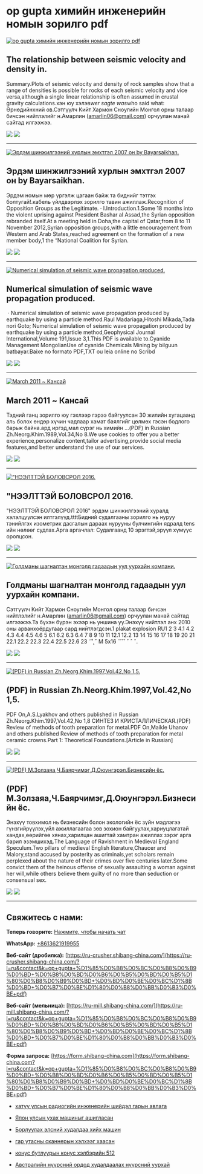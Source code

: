 # op gupta химийн инженерийн номын зорилго pdf

<a href="https://swt.shibang-china.com/?l=ru&img&k=op+gupta+%D1%85%D0%B8%D0%BC%D0%B8%D0%B9%D0%BD+%D0%B8%D0%BD%D0%B6%D0%B5%D0%BD%D0%B5%D1%80%D0%B8%D0%B9%D0%BD+%D0%BD%D0%BE%D0%BC%D1%8B%D0%BD+%D0%B7%D0%BE%D1%80%D0%B8%D0%BB%D0%B3%D0%BE+pdf" target="_blank">![op gupta химийн инженерийн номын зорилго pdf](http://static.shibang-china.com/all-800x300/755.jpg)</a>

## The relationship between seismic velocity and density in.
Summary.Plots of seismic velocity and density of rock samples show that a range of densities is possible for rocks of each seismic velocity and vice versa,although a single linear relationship is often assumed in crustal gravity calculations.хэн юу хэлэв*wer sagte was*who said what: Өрнөдийнхний ов.Сэтгүүлч Кийт Хармон Сноугийн Монгол орны талаар бичсэн нийтлэлийг н.Амарлин (amarlin06@gmail.com) орчуулан манай сайтад илгээжээ.


<a href="https://whatsapp.shibangsoft.com/WhatsApp.php" target="_blank" title="WhatsApp">![](http://static.shibang-china.com/icon/whatsapp.png)</a> <a href="https://swt.shibang-china.com/?l=ru&icon&k=op+gupta+%D1%85%D0%B8%D0%BC%D0%B8%D0%B9%D0%BD+%D0%B8%D0%BD%D0%B6%D0%B5%D0%BD%D0%B5%D1%80%D0%B8%D0%B9%D0%BD+%D0%BD%D0%BE%D0%BC%D1%8B%D0%BD+%D0%B7%D0%BE%D1%80%D0%B8%D0%BB%D0%B3%D0%BE+pdf" target="_blank">![](http://static.shibang-china.com/icon/chat-ru.png)</a>

---

<a href="https://swt.shibang-china.com/?l=ru&img&k=op+gupta+%D1%85%D0%B8%D0%BC%D0%B8%D0%B9%D0%BD+%D0%B8%D0%BD%D0%B6%D0%B5%D0%BD%D0%B5%D1%80%D0%B8%D0%B9%D0%BD+%D0%BD%D0%BE%D0%BC%D1%8B%D0%BD+%D0%B7%D0%BE%D1%80%D0%B8%D0%BB%D0%B3%D0%BE+pdf" target="_blank">![Эрдэм шинжилгээний хурлын эмхтгэл 2007 он by Bayarsaikhan.](http://static.shibang-china.com/all-800x300/345.jpg)</a>

## Эрдэм шинжилгээний хурлын эмхтгэл 2007 он by Bayarsaikhan.
Эрдэм номын мөр үргэлж цагаан байж та биднийг тэтгэх болтугай!.кабель үйлдвэрлэх зорилго тавин ажиллаж.Recognition of Opposition Groups as the Legitimate.&nbsp;&#0183;&#32;I.Introduction.1.Some 18 months into the violent uprising against President Bashar al Assad,the Syrian opposition rebranded itself.At a meeting held in Doha,the capital of Qatar,from 8 to 11 November 2012,Syrian opposition groups,with a little encouragement from Western and Arab States,reached agreement on the formation of a new member body,1 the “National Coalition for Syrian.


<a href="https://whatsapp.shibangsoft.com/WhatsApp.php" target="_blank" title="WhatsApp">![](http://static.shibang-china.com/icon/whatsapp.png)</a> <a href="https://swt.shibang-china.com/?l=ru&icon&k=op+gupta+%D1%85%D0%B8%D0%BC%D0%B8%D0%B9%D0%BD+%D0%B8%D0%BD%D0%B6%D0%B5%D0%BD%D0%B5%D1%80%D0%B8%D0%B9%D0%BD+%D0%BD%D0%BE%D0%BC%D1%8B%D0%BD+%D0%B7%D0%BE%D1%80%D0%B8%D0%BB%D0%B3%D0%BE+pdf" target="_blank">![](http://static.shibang-china.com/icon/chat-ru.png)</a>

---

<a href="https://swt.shibang-china.com/?l=ru&img&k=op+gupta+%D1%85%D0%B8%D0%BC%D0%B8%D0%B9%D0%BD+%D0%B8%D0%BD%D0%B6%D0%B5%D0%BD%D0%B5%D1%80%D0%B8%D0%B9%D0%BD+%D0%BD%D0%BE%D0%BC%D1%8B%D0%BD+%D0%B7%D0%BE%D1%80%D0%B8%D0%BB%D0%B3%D0%BE+pdf" target="_blank">![Numerical simulation of seismic wave propagation produced.](http://static.shibang-china.com/all-800x300/570.jpg)</a>

## Numerical simulation of seismic wave propagation produced.
&nbsp;&#0183;&#32;Numerical simulation of seismic wave propagation produced by earthquake by using a particle method.Raul Madariaga,Hitoshi Mikada,Tada nori Goto; Numerical simulation of seismic wave propagation produced by earthquake by using a particle method,Geophysical Journal International,Volume 191,Issue 3,1.This PDF is available to.Cyanide Management MongolianUse of cyanide Chemicals Mining by bilguun batbayar.Baixe no formato PDF,TXT ou leia online no Scribd


<a href="https://whatsapp.shibangsoft.com/WhatsApp.php" target="_blank" title="WhatsApp">![](http://static.shibang-china.com/icon/whatsapp.png)</a> <a href="https://swt.shibang-china.com/?l=ru&icon&k=op+gupta+%D1%85%D0%B8%D0%BC%D0%B8%D0%B9%D0%BD+%D0%B8%D0%BD%D0%B6%D0%B5%D0%BD%D0%B5%D1%80%D0%B8%D0%B9%D0%BD+%D0%BD%D0%BE%D0%BC%D1%8B%D0%BD+%D0%B7%D0%BE%D1%80%D0%B8%D0%BB%D0%B3%D0%BE+pdf" target="_blank">![](http://static.shibang-china.com/icon/chat-ru.png)</a>

---

<a href="https://swt.shibang-china.com/?l=ru&img&k=op+gupta+%D1%85%D0%B8%D0%BC%D0%B8%D0%B9%D0%BD+%D0%B8%D0%BD%D0%B6%D0%B5%D0%BD%D0%B5%D1%80%D0%B8%D0%B9%D0%BD+%D0%BD%D0%BE%D0%BC%D1%8B%D0%BD+%D0%B7%D0%BE%D1%80%D0%B8%D0%BB%D0%B3%D0%BE+pdf" target="_blank">![March 2011 ~ Кансай](http://static.shibang-china.com/all-800x300/673.jpg)</a>

## March 2011 ~ Кансай
Тэдний ганц зорилго юу гэхлээр гэрээ байгуулсан 30 жилийн хугацаанд аль болох өндөр хүчин чадлаар хамат баялгийг цөлмөх гэсэн бодлого барьж байна.ард иргэд,мал сүрэг нь химийн …(PDF) in Russian Zh.Neorg.Khim.1989,Vol.34,No 8.We use cookies to offer you a better experience,personalize content,tailor advertising,provide social media features,and better understand the use of our services.


<a href="https://whatsapp.shibangsoft.com/WhatsApp.php" target="_blank" title="WhatsApp">![](http://static.shibang-china.com/icon/whatsapp.png)</a> <a href="https://swt.shibang-china.com/?l=ru&icon&k=op+gupta+%D1%85%D0%B8%D0%BC%D0%B8%D0%B9%D0%BD+%D0%B8%D0%BD%D0%B6%D0%B5%D0%BD%D0%B5%D1%80%D0%B8%D0%B9%D0%BD+%D0%BD%D0%BE%D0%BC%D1%8B%D0%BD+%D0%B7%D0%BE%D1%80%D0%B8%D0%BB%D0%B3%D0%BE+pdf" target="_blank">![](http://static.shibang-china.com/icon/chat-ru.png)</a>

---

<a href="https://swt.shibang-china.com/?l=ru&img&k=op+gupta+%D1%85%D0%B8%D0%BC%D0%B8%D0%B9%D0%BD+%D0%B8%D0%BD%D0%B6%D0%B5%D0%BD%D0%B5%D1%80%D0%B8%D0%B9%D0%BD+%D0%BD%D0%BE%D0%BC%D1%8B%D0%BD+%D0%B7%D0%BE%D1%80%D0%B8%D0%BB%D0%B3%D0%BE+pdf" target="_blank">![&quot;НЭЭЛТТЭЙ БОЛОВСРОЛ 2016.](http://static.shibang-china.com/all-800x300/559.jpg)</a>

## &quot;НЭЭЛТТЭЙ БОЛОВСРОЛ 2016.
&quot;НЭЭЛТТЭЙ БОЛОВСРОЛ 2016&quot; эрдэм шинжилгээний хуралд хэлэлцүүлсэн илтгэлүүд.ttttБидний судалгааны зорилго нь нуруу тэнийлгэх изометрик дасгалын дараах нурууны булчингийн ядралд tens ийн нөлөөг судлах.Арга аргачлал: Судалгаанд 10 эрэгтэй,эрүүл хүмүүс оролцсон.


<a href="https://whatsapp.shibangsoft.com/WhatsApp.php" target="_blank" title="WhatsApp">![](http://static.shibang-china.com/icon/whatsapp.png)</a> <a href="https://swt.shibang-china.com/?l=ru&icon&k=op+gupta+%D1%85%D0%B8%D0%BC%D0%B8%D0%B9%D0%BD+%D0%B8%D0%BD%D0%B6%D0%B5%D0%BD%D0%B5%D1%80%D0%B8%D0%B9%D0%BD+%D0%BD%D0%BE%D0%BC%D1%8B%D0%BD+%D0%B7%D0%BE%D1%80%D0%B8%D0%BB%D0%B3%D0%BE+pdf" target="_blank">![](http://static.shibang-china.com/icon/chat-ru.png)</a>

---

<a href="https://swt.shibang-china.com/?l=ru&img&k=op+gupta+%D1%85%D0%B8%D0%BC%D0%B8%D0%B9%D0%BD+%D0%B8%D0%BD%D0%B6%D0%B5%D0%BD%D0%B5%D1%80%D0%B8%D0%B9%D0%BD+%D0%BD%D0%BE%D0%BC%D1%8B%D0%BD+%D0%B7%D0%BE%D1%80%D0%B8%D0%BB%D0%B3%D0%BE+pdf" target="_blank">![Голдманы шагналтан монголд гадаадын уул уурхайн компани.](http://static.shibang-china.com/all-800x300/46.jpg)</a>

## Голдманы шагналтан монголд гадаадын уул уурхайн компани.
Сэтгүүлч Кийт Хармон Сноугийн Монгол орны талаар бичсэн нийтлэлийг н.Амарлин (amarlin06@gmail.com) орчуулан манай сайтад илгээжээ.Та бүхэн бүрэн эхээр нь уншина уу.Энэхүү нийтлэл анх 2010 оны арванхоёрдугаар сард нийтлэгдсэн.1 plakat explosion RU1 2 3 4.1 4.2 4.3 4.4 4.5 4.6 5 6.1 6.2 6.3 6.4 7 8 9 10 11 12.1 12.2 13 14 15 16 17 18 19 20 21 22.1 22.2 22.3 22.4 22.5 22.6 23 ˜˚˛˝ M 5x16 ˙ˆˇ˘ ˘ ˆ ˆ.


<a href="https://whatsapp.shibangsoft.com/WhatsApp.php" target="_blank" title="WhatsApp">![](http://static.shibang-china.com/icon/whatsapp.png)</a> <a href="https://swt.shibang-china.com/?l=ru&icon&k=op+gupta+%D1%85%D0%B8%D0%BC%D0%B8%D0%B9%D0%BD+%D0%B8%D0%BD%D0%B6%D0%B5%D0%BD%D0%B5%D1%80%D0%B8%D0%B9%D0%BD+%D0%BD%D0%BE%D0%BC%D1%8B%D0%BD+%D0%B7%D0%BE%D1%80%D0%B8%D0%BB%D0%B3%D0%BE+pdf" target="_blank">![](http://static.shibang-china.com/icon/chat-ru.png)</a>

---

<a href="https://swt.shibang-china.com/?l=ru&img&k=op+gupta+%D1%85%D0%B8%D0%BC%D0%B8%D0%B9%D0%BD+%D0%B8%D0%BD%D0%B6%D0%B5%D0%BD%D0%B5%D1%80%D0%B8%D0%B9%D0%BD+%D0%BD%D0%BE%D0%BC%D1%8B%D0%BD+%D0%B7%D0%BE%D1%80%D0%B8%D0%BB%D0%B3%D0%BE+pdf" target="_blank">![(PDF) in Russian Zh.Neorg.Khim.1997,Vol.42,No 1,5.](http://static.shibang-china.com/all-800x300/359.jpg)</a>

## (PDF) in Russian Zh.Neorg.Khim.1997,Vol.42,No 1,5.
PDF On,A.S.Lyakhov and others published in Russian Zh.Neorg.Khim.1997,Vol.42,No 1,8 СИНТЕЗ И КРИСТАЛЛИЧЕСКАЯ.(PDF) Review of methods of tooth preparation for metal.PDF On,Maikle Uhanov and others published Review of methods of tooth preparation for metal ceramic crowns.Part 1: Theoretical Foundations.[Article in Russian]


<a href="https://whatsapp.shibangsoft.com/WhatsApp.php" target="_blank" title="WhatsApp">![](http://static.shibang-china.com/icon/whatsapp.png)</a> <a href="https://swt.shibang-china.com/?l=ru&icon&k=op+gupta+%D1%85%D0%B8%D0%BC%D0%B8%D0%B9%D0%BD+%D0%B8%D0%BD%D0%B6%D0%B5%D0%BD%D0%B5%D1%80%D0%B8%D0%B9%D0%BD+%D0%BD%D0%BE%D0%BC%D1%8B%D0%BD+%D0%B7%D0%BE%D1%80%D0%B8%D0%BB%D0%B3%D0%BE+pdf" target="_blank">![](http://static.shibang-china.com/icon/chat-ru.png)</a>

---

<a href="https://swt.shibang-china.com/?l=ru&img&k=op+gupta+%D1%85%D0%B8%D0%BC%D0%B8%D0%B9%D0%BD+%D0%B8%D0%BD%D0%B6%D0%B5%D0%BD%D0%B5%D1%80%D0%B8%D0%B9%D0%BD+%D0%BD%D0%BE%D0%BC%D1%8B%D0%BD+%D0%B7%D0%BE%D1%80%D0%B8%D0%BB%D0%B3%D0%BE+pdf" target="_blank">![(PDF) М.Золзаяа,Ч.Баярчимэг,Д.Оюунгэрэл.Бизнесийн ёс.](http://static.shibang-china.com/all-800x300/346.jpg)</a>

## (PDF) М.Золзаяа,Ч.Баярчимэг,Д.Оюунгэрэл.Бизнесийн ёс.
Энэхүү товхимол нь бизнесийн болон экологийн ёс зүйн мэдлэгээ гүнзгийрүүлэх,үйл ажиллагаагаа зөв зохион байгуулах,хариуцлагатай хандах,өөрийгөө хянах,харилцан ашигтай хамтран ажиллах зэрэг арга барил эзэмшихэд.The Language of Ravishment in Medieval England Speculum.Two pillars of medieval English literature,Chaucer and Malory,stand accused by posterity as criminals,yet scholars remain perplexed about the nature of their crimes over five centuries later.Some convict them of the heinous offense of sexually assaulting a woman against her will,while others believe them guilty of no more than seduction or consensual sex.


<a href="https://whatsapp.shibangsoft.com/WhatsApp.php" target="_blank" title="WhatsApp">![](http://static.shibang-china.com/icon/whatsapp.png)</a> <a href="https://swt.shibang-china.com/?l=ru&icon&k=op+gupta+%D1%85%D0%B8%D0%BC%D0%B8%D0%B9%D0%BD+%D0%B8%D0%BD%D0%B6%D0%B5%D0%BD%D0%B5%D1%80%D0%B8%D0%B9%D0%BD+%D0%BD%D0%BE%D0%BC%D1%8B%D0%BD+%D0%B7%D0%BE%D1%80%D0%B8%D0%BB%D0%B3%D0%BE+pdf" target="_blank">![](http://static.shibang-china.com/icon/chat-ru.png)</a>

---
## Свяжитесь с нами:

**Теперь говорите:** [Нажмите, чтобы начать чат](https://swt.shibang-china.com?l=ru&contact&k=op+gupta+%D1%85%D0%B8%D0%BC%D0%B8%D0%B9%D0%BD+%D0%B8%D0%BD%D0%B6%D0%B5%D0%BD%D0%B5%D1%80%D0%B8%D0%B9%D0%BD+%D0%BD%D0%BE%D0%BC%D1%8B%D0%BD+%D0%B7%D0%BE%D1%80%D0%B8%D0%BB%D0%B3%D0%BE+pdf)

**WhatsApp:**  [+8613621919955](https://whatsapp.shibangsoft.com/WhatsApp.php)

**Веб-сайт (дробилка):** [https://ru-crusher.shibang-china.com/](https://ru-crusher.shibang-china.com/?l=ru&contact&k=op+gupta+%D1%85%D0%B8%D0%BC%D0%B8%D0%B9%D0%BD+%D0%B8%D0%BD%D0%B6%D0%B5%D0%BD%D0%B5%D1%80%D0%B8%D0%B9%D0%BD+%D0%BD%D0%BE%D0%BC%D1%8B%D0%BD+%D0%B7%D0%BE%D1%80%D0%B8%D0%BB%D0%B3%D0%BE+pdf)

**Веб-сайт (мельница):** [https://ru-mill.shibang-china.com/](https://ru-mill.shibang-china.com/?l=ru&contact&k=op+gupta+%D1%85%D0%B8%D0%BC%D0%B8%D0%B9%D0%BD+%D0%B8%D0%BD%D0%B6%D0%B5%D0%BD%D0%B5%D1%80%D0%B8%D0%B9%D0%BD+%D0%BD%D0%BE%D0%BC%D1%8B%D0%BD+%D0%B7%D0%BE%D1%80%D0%B8%D0%BB%D0%B3%D0%BE+pdf)

**Форма запроса:** [https://form.shibang-china.com](https://form.shibang-china.com?l=ru&contact&k=op+gupta+%D1%85%D0%B8%D0%BC%D0%B8%D0%B9%D0%BD+%D0%B8%D0%BD%D0%B6%D0%B5%D0%BD%D0%B5%D1%80%D0%B8%D0%B9%D0%BD+%D0%BD%D0%BE%D0%BC%D1%8B%D0%BD+%D0%B7%D0%BE%D1%80%D0%B8%D0%BB%D0%B3%D0%BE+pdf)

* [хатуу улсын радиогийн инженерийн шийдэл гарын авлага](../130/%D1%85%D0%B0%D1%82%D1%83%D1%83%20%D1%83%D0%BB%D1%81%D1%8B%D0%BD%20%D1%80%D0%B0%D0%B4%D0%B8%D0%BE%D0%B3%D0%B8%D0%B9%D0%BD%20%D0%B8%D0%BD%D0%B6%D0%B5%D0%BD%D0%B5%D1%80%D0%B8%D0%B9%D0%BD%20%D1%88%D0%B8%D0%B9%D0%B4%D1%8D%D0%BB%20%D0%B3%D0%B0%D1%80%D1%8B%D0%BD%20%D0%B0%D0%B2%D0%BB%D0%B0%D0%B3%D0%B0.md)

* [Япон улсын ухах машиныг ашигласан](../126/%D0%AF%D0%BF%D0%BE%D0%BD%20%D1%83%D0%BB%D1%81%D1%8B%D0%BD%20%D1%83%D1%85%D0%B0%D1%85%20%D0%BC%D0%B0%D1%88%D0%B8%D0%BD%D1%8B%D0%B3%20%D0%B0%D1%88%D0%B8%D0%B3%D0%BB%D0%B0%D1%81%D0%B0%D0%BD.md)

* [Борлуулах элсний худалдаа хийх машин](../128/%D0%91%D0%BE%D1%80%D0%BB%D1%83%D1%83%D0%BB%D0%B0%D1%85%20%D1%8D%D0%BB%D1%81%D0%BD%D0%B8%D0%B9%20%D1%85%D1%83%D0%B4%D0%B0%D0%BB%D0%B4%D0%B0%D0%B0%20%D1%85%D0%B8%D0%B9%D1%85%20%D0%BC%D0%B0%D1%88%D0%B8%D0%BD.md)

* [гар утасны сканнерын хэлхээг хаасан](../127/%D0%B3%D0%B0%D1%80%20%D1%83%D1%82%D0%B0%D1%81%D0%BD%D1%8B%20%D1%81%D0%BA%D0%B0%D0%BD%D0%BD%D0%B5%D1%80%D1%8B%D0%BD%20%D1%85%D1%8D%D0%BB%D1%85%D1%8D%D1%8D%D0%B3%20%D1%85%D0%B0%D0%B0%D1%81%D0%B0%D0%BD.md)

* [конус бутлуурын конус хэлбэрийн 512](../127/%D0%BA%D0%BE%D0%BD%D1%83%D1%81%20%D0%B1%D1%83%D1%82%D0%BB%D1%83%D1%83%D1%80%D1%8B%D0%BD%20%D0%BA%D0%BE%D0%BD%D1%83%D1%81%20%D1%85%D1%8D%D0%BB%D0%B1%D1%8D%D1%80%D0%B8%D0%B9%D0%BD%20512.md)

* [Австралийн нүүрсний ордод худалдаалах нүүрсний уурхай](../126/%D0%90%D0%B2%D1%81%D1%82%D1%80%D0%B0%D0%BB%D0%B8%D0%B9%D0%BD%20%D0%BD%D2%AF%D2%AF%D1%80%D1%81%D0%BD%D0%B8%D0%B9%20%D0%BE%D1%80%D0%B4%D0%BE%D0%B4%20%D1%85%D1%83%D0%B4%D0%B0%D0%BB%D0%B4%D0%B0%D0%B0%D0%BB%D0%B0%D1%85%20%D0%BD%D2%AF%D2%AF%D1%80%D1%81%D0%BD%D0%B8%D0%B9%20%D1%83%D1%83%D1%80%D1%85%D0%B0%D0%B9.md)